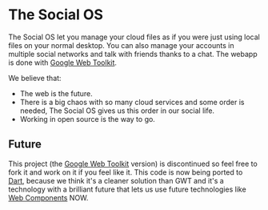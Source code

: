 The Social OS
===================

The Social OS let you manage your cloud files as if you were just using local 
files on your normal desktop. You can also manage your accounts in multiple 
social networks and talk with friends thanks to a chat. The webapp is done 
with [Google Web Toolkit][gwt].

We believe that:

- The web is the future.
- There is a big chaos with so many cloud services and some order is needed, The
  Social OS gives us this order in our social life.
- Working in open source is the way to go.


Future
-------

This project (the [Google Web Toolkit][gwt] version) is discontinued so feel 
free to fork it and work on it if you feel like it. This code is now being ported to 
[Dart][d], because we think it's a cleaner solution than GWT and it's a technology 
with a brilliant future that lets us use future technologies like [Web Components][wc] NOW.

[gwt]: https://developers.google.com/web-toolkit/
[d]: http://www.dartlang.org
[wc]: http://dvcs.w3.org/hg/webcomponents/raw-file/tip/explainer/index.html